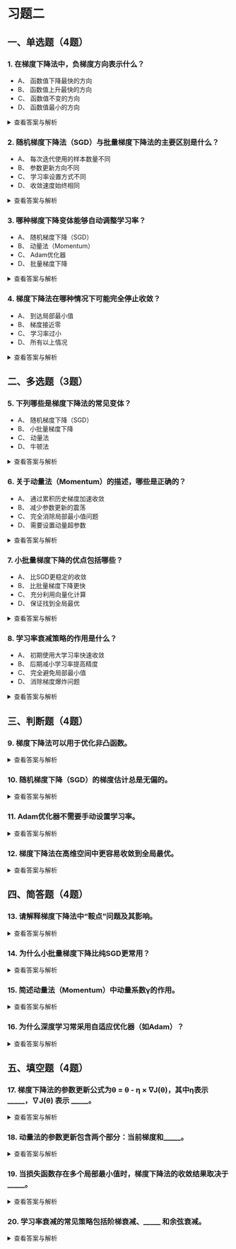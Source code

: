 # 习题二


## 一、单选题（4题）
### 1. 在梯度下降法中，负梯度方向表示什么？
- A、 函数值下降最快的方向
- B、 函数值上升最快的方向
- C、 函数值不变的方向
- D、 函数值最小的方向
<details>
  <summary>查看答案与解析</summary>
  答案：A<br>
  解析：负梯度方向是函数值下降最快的方向，梯度下降法正是沿此方向更新参数以最小化损失函数。
</details>

### 2. 随机梯度下降法（SGD）与批量梯度下降法的主要区别是什么？
- A、 每次迭代使用的样本数量不同
- B、 参数更新方向不同
- C、 学习率设置方式不同
- D、 收敛速度始终相同
<details>
  <summary>查看答案与解析</summary>
  答案：A<br>
  解析：SGD每次使用单个样本计算梯度，批量梯度下降使用全部样本，这影响了收敛速度和稳定性。
</details>

### 3. 哪种梯度下降变体能够自动调整学习率？
- A、 随机梯度下降（SGD）
- B、 动量法（Momentum）
- C、 Adam优化器
- D、 批量梯度下降
<details>
  <summary>查看答案与解析</summary>
  答案：C<br>
  解析：Adam通过计算梯度的一阶矩和二阶矩估计，为每个参数自适应调整学习率。
</details>

### 4. 梯度下降法在哪种情况下可能完全停止收敛？
- A、 到达局部最小值
- B、 梯度接近零
- C、 学习率过小
- D、 所有以上情况
<details>
  <summary>查看答案与解析</summary>
  答案：D<br>
  解析：局部最小值、梯度接近零（如鞍点）和学习率过小都可能导致收敛停滞。
</details>


## 二、多选题（3题）
### 5. 下列哪些是梯度下降法的常见变体？
- A、 随机梯度下降（SGD）
- B、 小批量梯度下降
- C、 动量法
- D、 牛顿法
<details>
  <summary>查看答案与解析</summary>
  答案：ABC<br>
  解析：SGD、小批量梯度下降和动量法都是梯度下降的改进版本，而牛顿法是二阶优化方法。
</details>

### 6. 关于动量法（Momentum）的描述，哪些是正确的？
- A、 通过累积历史梯度加速收敛
- B、 减少参数更新的震荡
- C、 完全消除局部最小值问题
- D、 需要设置动量超参数
<details>
  <summary>查看答案与解析</summary>
  答案：ABD<br>
  解析：动量法通过引入动量项加速收敛并减少震荡，但无法完全避免局部最小值问题。
</details>

### 7. 小批量梯度下降的优点包括哪些？
- A、 比SGD更稳定的收敛
- B、 比批量梯度下降更快
- C、 充分利用向量化计算
- D、 保证找到全局最优
<details>
  <summary>查看答案与解析</summary>
  答案：ABC<br>
  解析：小批量梯度下降平衡了计算效率和稳定性，但不能保证全局最优。
</details>

### 8. 学习率衰减策略的作用是什么？
- A、 初期使用大学习率快速收敛
- B、 后期减小学习率提高精度
- C、 完全避免局部最小值
- D、 消除梯度爆炸问题
<details>
  <summary>查看答案与解析</summary>
  答案：AB<br>
  解析：学习率衰减在训练初期加速收敛，后期细化参数调整，但不解决局部最小值或梯度爆炸问题。
</details>


## 三、判断题（4题）
### 9. 梯度下降法可以用于优化非凸函数。
<details>
  <summary>查看答案与解析</summary>
  答案：正确<br>
  解析：虽然梯度下降法可能陷入局部最优，但在非凸函数优化中仍被广泛应用，如深度学习。
</details>

### 10. 随机梯度下降（SGD）的梯度估计总是无偏的。
<details>
  <summary>查看答案与解析</summary>
  答案：正确<br>
  解析：SGD使用单个样本的梯度估计，其期望值等于全批量梯度，因此是无偏估计。
</details>

### 11. Adam优化器不需要手动设置学习率。
<details>
  <summary>查看答案与解析</summary>
  答案：错误<br>
  解析：Adam有默认学习率，但仍需根据任务调整，它通过自适应机制调整的是每个参数的学习率。
</details>

### 12. 梯度下降法在高维空间中更容易收敛到全局最优。
<details>
  <summary>查看答案与解析</summary>
  答案：错误<br>
  解析：高维空间中局部最小值和鞍点更多，梯度下降更易陷入次优解。
</details>


## 四、简答题（4题）
### 13. 请解释梯度下降法中“鞍点”问题及其影响。
<details>
  <summary>查看答案与解析</summary>
  答案：鞍点处梯度为零但非极值点，梯度下降可能在此停滞。高维问题中鞍点比局部最小值更常见，严重减缓收敛。<br>
  解析：鞍点在不同方向上的曲率相反，梯度为零但并非最优解，是优化中的主要挑战之一。
</details>

### 14. 为什么小批量梯度下降比纯SGD更常用？
<details>
  <summary>查看答案与解析</summary>
  答案：小批量梯度下降通过少量样本计算梯度，既利用向量化加速计算，又比SGD减少梯度方差，平衡效率与稳定性。<br>
  解析：典型批量大小在32-256之间，在GPU上能充分发挥并行计算优势。
</details>

### 15. 简述动量法（Momentum）中动量系数γ的作用。
<details>
  <summary>查看答案与解析</summary>
  答案：γ控制历史梯度对当前更新的影响程度（通常0.9）。较大的γ增强惯性，帮助穿越平坦区和局部最小值。<br>
  解析：动量项使梯度更新保持方向一致性，类似物理中的动量效应，加速收敛并减少震荡。
</details>

### 16. 为什么深度学习常采用自适应优化器（如Adam）？
<details>
  <summary>查看答案与解析</summary>
  答案：自适应优化器自动调整各参数的学习率，适应稀疏梯度或不同尺度参数，减少超参数调优负担且通常收敛更快。<br>
  解析：Adam结合动量法和RMSProp的优点，对初始学习率相对鲁棒，适合大规模非凸优化。
</details>


## 五、填空题（4题）
### 17. 梯度下降法的参数更新公式为θ = θ - η × ∇J(θ)，其中η表示 _____，∇J(θ) 表示 _____。
<details>
  <summary>查看答案与解析</summary>
  答案：学习率；损失函数对参数的梯度<br>
  解析：η控制更新步长，∇J(θ) 指示当前点的最陡下降方向。
</details>

### 18. 动量法的参数更新包含两个部分：当前梯度和_____。
<details>
  <summary>查看答案与解析</summary>
  答案：历史梯度累积（动量项）<br>
  解析：动量法引入速度变量v，更新规则为v = γv + η∇J(θ)，θ = θ - v。
</details>

### 19. 当损失函数存在多个局部最小值时，梯度下降法的收敛结果取决于_____。
<details>
  <summary>查看答案与解析</summary>
  答案：参数初始值<br>
  解析：不同的初始参数可能导向不同的局部最小值，这是非凸优化的典型特性。
</details>

### 20. 学习率衰减的常见策略包括阶梯衰减、_____ 和余弦衰减。
<details>
  <summary>查看答案与解析</summary>
  答案：指数衰减<br>
  解析：指数衰减按固定比例周期性减小学习率，平衡收敛速度与精度。
</details>
